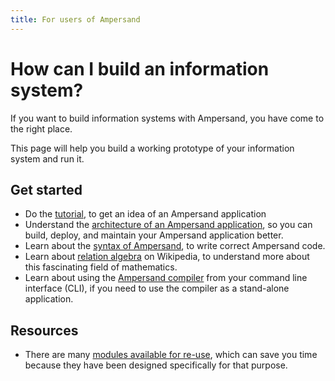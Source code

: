 ```yaml
---
title: For users of Ampersand
---
```


# How can I build an information system?
If you want to build information systems with Ampersand, you have come to the right place.

This page will help you build a working prototype of your information system and run it.

## Get started
* Do the [tutorial](../tutorial-rap4), to get an idea of an Ampersand application
* Understand the [architecture of an Ampersand application](../architecture-of-an-ampersand-application/README.md), so you can build, deploy, and maintain your Ampersand application better.
* Learn about the [syntax of Ampersand](../reference-material/syntax-of-ampersand.md), to write correct Ampersand code.
* Learn about [relation algebra](https://en.wikipedia.org/wiki/Relational_algebra) on Wikipedia, to understand more about this fascinating field of mathematics.
* Learn about using the [Ampersand compiler](./the-command-line-tool.md) from your command line interface (CLI), if you need to use the compiler as a stand-alone application.

## Resources
* There are many [modules available for re-use](../reusing-available-modules.md), which can save you time because they have been designed specifically for that purpose.
